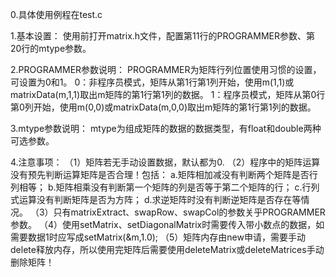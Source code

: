 0.具体使用例程在test.c

1.基本设置：
使用前打开matrix.h文件，配置第11行的PROGRAMMER参数、第20行的mtype参数。

2.PROGRAMMER参数说明：
PROGRAMMER为矩阵行列位置使用习惯的设置，可设置为0和1。
0：非程序员模式，矩阵从第1行第1列开始，使用m(1,1)或matrixData(m,1,1)取出m矩阵的第1行第1列的数据。
1：程序员模式，矩阵从第0行第0列开始，使用m(0,0)或matrixData(m,0,0)取出m矩阵的第1行第1列的数据。

3.mtype参数说明：
mtype为组成矩阵的数据的数据类型，有float和double两种可选参数。

4.注意事项：
（1）矩阵若无手动设置数据，默认都为0.
（2）程序中的矩阵运算没有预先判断运算矩阵是否合理！包括：
	a.矩阵相加减没有判断两个矩阵是否行列相等；
	b.矩阵相乘没有判断第一个矩阵的列是否等于第二个矩阵的行；
	c.行列式运算没有判断矩阵是否为方阵；
	d.求逆矩阵时没有判断逆矩阵是否存在等情况。
（3）只有matrixExtract、swapRow、swapCol的参数关乎PROGRAMMER参数。
（4）使用setMatrix、setDiagonalMatrix时需要传入带小数点的数据，如需要数据1时应写成setMatrix(&m,1.0);
（5）矩阵内存由new申请，需要手动delete释放内存，所以使用完矩阵后需要使用deleteMatrix或deleteMatrices手动删除矩阵！